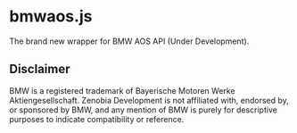 # bmwaos.js

The brand new wrapper for BMW AOS API (Under Development).

## Disclaimer

BMW is a registered trademark of Bayerische Motoren Werke Aktiengesellschaft. Zenobia Development is not affiliated with, endorsed by, or sponsored by BMW, and any mention of BMW is purely for descriptive purposes to indicate compatibility or reference.
